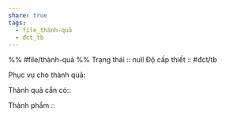 ```yaml
---
share: true
tags:
  - file_thành-quả
  - đct_tb
---
```


%%
#file/thành-quả
%%
Trạng thái :: null
Độ cấp thiết :: #đct/tb

Phục vụ cho thành quả:

Thành quả cần có:: 

Thành phẩm ::